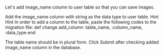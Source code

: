 Let's add image_name column to user table so that you can save images. 
  
Add the image_name column with string as the data type to user table.
Hint
Hint
In order to add a column to the table, paste the following codes to the migration file:
def change
  add_column :table_name, :column_name, :data_type
end

  
The table name should be in plural form.
Click Submit after checking added image_name column in the database. 
